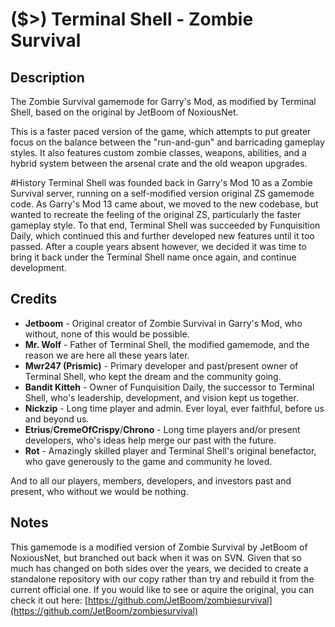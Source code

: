# ($>) Terminal Shell - Zombie Survival

## Description
The Zombie Survival gamemode for Garry's Mod, as modified by Terminal Shell, based on the original by JetBoom of NoxiousNet.

This is a faster paced version of the game, which attempts to put greater focus on the balance between the "run-and-gun" and barricading gameplay styles. It also features custom zombie classes, weapons, abilities, and a hybrid system between the arsenal crate and the old weapon upgrades.

#History
Terminal Shell was founded back in Garry's Mod 10 as a Zombie Survival server, running on a self-modified version original ZS gamemode code. As Garry's Mod 13 came about, we moved to the new codebase, but wanted to recreate the feeling of the original ZS, particularly the faster gameplay style. To that end, Terminal Shell was succeeded by Funquisition Daily, which continued this and further developed new features until it too passed. After a couple years absent however, we decided it was time to bring it back under the Terminal Shell name once again, and continue development.

## Credits
* **Jetboom** - Original creator of Zombie Survival in Garry's Mod, who without, none of this would be possible.
* **Mr. Wolf** - Father of Terminal Shell, the modified gamemode, and the reason we are here all these years later.
* **Mwr247 (Prismic)** - Primary developer and past/present owner of Terminal Shell, who kept the dream and the community going.
* **Bandit Kitteh** - Owner of Funquisition Daily, the successor to Terminal Shell, who's leadership, development, and vision kept us together.
* **Nickzip** - Long time player and admin. Ever loyal, ever faithful, before us and beyond us.
* **Etrius**/**CremeOfCrispy**/**Chrono** - Long time players and/or present developers, who's ideas help merge our past with the future.
* **Rot** - Amazingly skilled player and Terminal Shell's original benefactor, who gave generously to the game and community he loved.

And to all our players, members, developers, and investors past and present, who without we would be nothing.

## Notes
This gamemode is a modified version of Zombie Survival by JetBoom of NoxiousNet, but branched out back when it was on SVN. Given that so much has changed on both sides over the years, we decided to create a standalone repository with our copy rather than try and rebuild it from the current official one. If you would like to see or aquire the original, you can check it out here: [https://github.com/JetBoom/zombiesurvival](https://github.com/JetBoom/zombiesurvival)